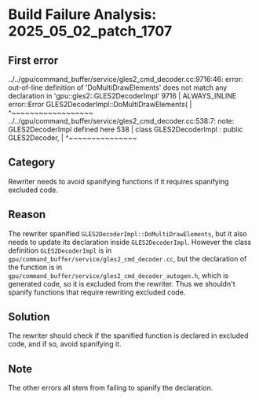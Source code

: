 # Build Failure Analysis: 2025_05_02_patch_1707

## First error
../../gpu/command_buffer/service/gles2_cmd_decoder.cc:9716:46: error: out-of-line definition of 'DoMultiDrawElements' does not match any declaration in 'gpu::gles2::GLES2DecoderImpl'
 9716 | ALWAYS_INLINE error::Error GLES2DecoderImpl::DoMultiDrawElements(
      |                                              ^~~~~~~~~~~~~~~~~~~
../../gpu/command_buffer/service/gles2_cmd_decoder.cc:538:7: note: GLES2DecoderImpl defined here
  538 | class GLES2DecoderImpl : public GLES2Decoder,
      |       ^~~~~~~~~~~~~~~~

## Category
Rewriter needs to avoid spanifying functions if it requires spanifying excluded code.

## Reason
The rewriter spanified `GLES2DecoderImpl::DoMultiDrawElements`, but it also needs to update its declaration inside `GLES2DecoderImpl`. However the class definition `GLES2DecoderImpl` is in `gpu/command_buffer/service/gles2_cmd_decoder.cc`, but the declaration of the function is in `gpu/command_buffer/service/gles2_cmd_decoder_autogen.h`, which is generated code, so it is excluded from the rewriter. Thus we shouldn't spanify functions that require rewriting excluded code.

## Solution
The rewriter should check if the spanified function is declared in excluded code, and if so, avoid spanifying it.

## Note
The other errors all stem from failing to spanify the declaration.
